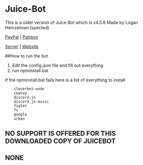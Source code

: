 # Juice-Bot
This is a older version of Juice Bot which is v4.5.6
Made by Logan Heinzelman (spected)

[PayPal](https://www.paypal.me/loganrose/2) |
[Patreon](https://www.patron.com/loganrose)

[Server](https://discord.gg/u9AXz3q) |
[Website](https://www.juicebot.xyz/)

##How to run the bot
1. Edit the config.json file and fill out everything
2. run npminstall.bat

If the npminstall.bat fails here is a list of everything to install
```
    cleverbot-node
    cowsay
    discord.js
    discord.js-music
    figlet
    fs
    google
    urban
```

## NO SUPPORT IS OFFERED FOR THIS DOWNLOADED COPY OF JUICEBOT ##
## NONE ##
